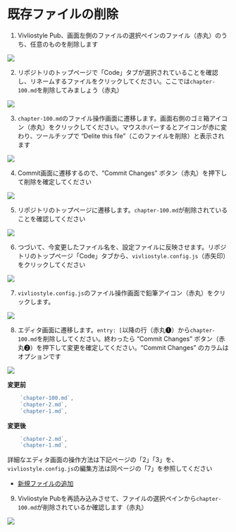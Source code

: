 # 既存ファイルの削除

1. Vivliostyle Pub、画面左側のファイルの選択ペインのファイル（赤丸）のうち、任意のものを削除します

![ ](images/file-operation/delete-existing-file/fig-1.png)

2. リポジトリのトップページで「Code」タブが選択されていることを確認し、リネームするファイルをクリックしてください。ここでは`chapter-100.md`を削除してみましょう（赤丸）

![ ](images/file-operation/delete-existing-file/fig-2.png)

3. `chapter-100.md`のファイル操作画面に遷移します。画面右側のゴミ箱アイコン（赤丸）をクリックしてください。マウスホバーするとアイコンが赤に変わり、ツールチップで “Delite this file”（このファイルを削除）と表示されます

![ ](images/file-operation/delete-existing-file/fig-3.png)

4. Commit画面に遷移するので、“Commit Changes” ボタン（赤丸）を押下して削除を確定してください

![ ](images/file-operation/delete-existing-file/fig-4.png)

5. リポジトリのトップページに遷移します。`chapter-100.md`が削除されていることを確認してください

![ ](images/file-operation/delete-existing-file/fig-5.png)

6. つづいて、今変更したファイル名を、設定ファイルに反映させます。リポジトリのトップページ「Code」タブから、`vivliostyle.config.js`（赤矢印）をクリックしてください

![ ](images/file-operation/delete-existing-file/fig-6.png)


7. `vivliostyle.config.js`のファイル操作画面で鉛筆アイコン（赤丸）をクリックします。

![ ](images/file-operation/delete-existing-file/fig-7.png)


8. エディタ画面に遷移します。`entry: [`以降の行（赤丸❶）から`chapter-100.md`を削除ししてください。終わったら “Commit Changes” ボタン（赤丸❷）を押下して変更を確定してください。“Commit Changes” のカラムはオプションです

![ ](images/file-operation/delete-existing-file/fig-8.png)

**変更前**

```js
    `chapter-100.md`,
    `chapter-2.md`,
    `chapter-1.md`,
```

**変更後**

```js
    `chapter-2.md`,
    `chapter-1.md`,
```

詳細なエディタ画面の操作方法は下記ページの「2」「3」を、`vivliostyle.config.js`の編集方法は同ページの「7」を参照してください

- [新規ファイルの追加](/ja/file-operation/adding-a-new-file.md)



9. Vivliostyle Pubを再読み込みさせて、ファイルの選択ペインから`chapter-100.md`が削除されているか確認します（赤丸）

![ ](images/file-operation/delete-existing-file/fig-9.png)